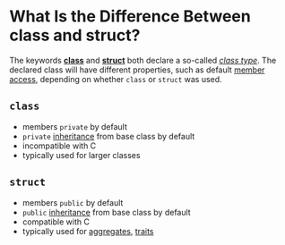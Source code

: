 # What Is the Difference Between class and struct?

The keywords **[class][class]** and **[struct][struct]** both declare a so-called _[class type][classtype]_. The
declared class will have different properties, such as default [member access][access], depending on whether `class` or
`struct` was used.

[class]: https://en.cppreference.com/w/cpp/keyword/class
[struct]: https://en.cppreference.com/w/cpp/keyword/struct
[classtype]: https://en.cppreference.com/w/cpp/language/class
[access]: https://en.cppreference.com/w/cpp/language/access

<!-- inline -->

## `class`

- members `private` by default
- `private` [inheritance](https://en.cppreference.com/w/cpp/language/derived_class) from base class by default
- incompatible with C
- typically used for larger classes

<!-- inline -->

## `struct`

- members `public` by default
- `public` [inheritance](https://en.cppreference.com/w/cpp/language/derived_class) from base class by default
- compatible with C
- typically used for [aggregates](https://en.cppreference.com/w/cpp/language/aggregate_initialization),
  [traits](https://en.cppreference.com/w/cpp/header/type_traits)
